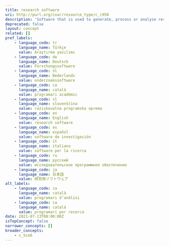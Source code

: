 ```yaml
---
title: research software
uri: http://purl.org/coar/resource_type/c_c950
description: 'Software that is used to generate, process or analyse results that you intend to appear in a publication (either in a journal, conference paper, monograph, book or thesis). Research software can be anything from a few lines of code written by yourself, to a professionally developed software package. [Source: https://datashare.ed.ac.uk/handle/10283/785]'
deprecated: false
layout: concept
related: []
pref_labels:
    - language_code: tr
      language_name: Türkçe
      value: Araştırma yazılımı
    - language_code: de
      language_name: Deutsch
      value: Forschungssoftware
    - language_code: nl
      language_name: Nederlands
      value: onderzoekssoftware
    - language_code: ca
      language_name: català
      value: programari acadèmic
    - language_code: sl
      language_name: slovenščina
      value: raziskovalna programska oprema
    - language_code: en
      language_name: English
      value: research software
    - language_code: es
      language_name: español
      value: software de investigación
    - language_code: it
      language_name: italiano
      value: software per la ricerca
    - language_code: ru
      language_name: русский
      value: исследовательское программное обеспечение
    - language_code: ja
      language_name: 日本語
      value: 研究用ソフトウェア
alt_labels:
    - language_code: ca
      language_name: català
      value: programari d’anàlisi
    - language_code: ca
      language_name: català
      value: programari per recerca
date: 2021-07-13T00:00:00Z
isTopConcept: false
narrower_concepts: []
broader_concepts:
    - c_5ce6
---
```


